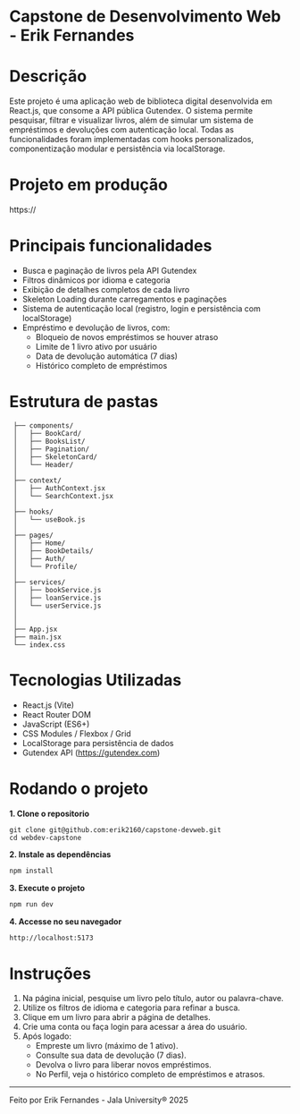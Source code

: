# Capstone de Desenvolvimento Web - Erik Fernandes

# Descrição
Este projeto é uma aplicação web de biblioteca digital desenvolvida em React.js, que consome a API pública Gutendex. O sistema permite pesquisar, filtrar e visualizar livros, além de simular um sistema de empréstimos e devoluções com autenticação local.
Todas as funcionalidades foram implementadas com hooks personalizados, componentização modular e persistência via localStorage.

# Projeto em produção
https://

# Principais funcionalidades
- Busca e paginação de livros pela API Gutendex
- Filtros dinâmicos por idioma e categoria
- Exibição de detalhes completos de cada livro
- Skeleton Loading durante carregamentos e paginações
- Sistema de autenticação local (registro, login e persistência com localStorage)
- Empréstimo e devolução de livros, com:
    - Bloqueio de novos empréstimos se houver atraso
    - Limite de 1 livro ativo por usuário
    - Data de devolução automática (7 dias)
    - Histórico completo de empréstimos

# Estrutura de pastas
```src/
 ├── components/
 │   ├── BookCard/
 │   ├── BooksList/
 │   ├── Pagination/
 │   ├── SkeletonCard/
 │   └── Header/
 │
 ├── context/
 │   ├── AuthContext.jsx
 │   └── SearchContext.jsx
 │
 ├── hooks/
 │   └── useBook.js
 │
 ├── pages/
 │   ├── Home/
 │   ├── BookDetails/
 │   ├── Auth/
 │   └── Profile/
 │
 ├── services/
 │   ├── bookService.js
 │   ├── loanService.js
 │   └── userService.js
 │
 │
 ├── App.jsx
 ├── main.jsx
 └── index.css
```

# Tecnologias Utilizadas
- React.js (Vite)
- React Router DOM
- JavaScript (ES6+)
- CSS Modules / Flexbox / Grid
- LocalStorage para persistência de dados
- Gutendex API (https://gutendex.com)

# Rodando o projeto
**1. Clone o repositorio**
```git bash
git clone git@github.com:erik2160/capstone-devweb.git
cd webdev-capstone
```

**2. Instale as dependências**
```bash
npm install
```

**3. Execute o projeto**
```bash
npm run dev
```

**4. Accesse no seu navegador**
```bash
http://localhost:5173
```

# Instruções
1. Na página inicial, pesquise um livro pelo título, autor ou palavra-chave.
2. Utilize os filtros de idioma e categoria para refinar a busca.
3. Clique em um livro para abrir a página de detalhes.
4. Crie uma conta ou faça login para acessar a área do usuário.
5. Após logado:
    - Empreste um livro (máximo de 1 ativo).
    - Consulte sua data de devolução (7 dias).
    - Devolva o livro para liberar novos empréstimos.
    - No Perfil, veja o histórico completo de empréstimos e atrasos.

- - -
Feito por Erik Fernandes - Jala University® 2025